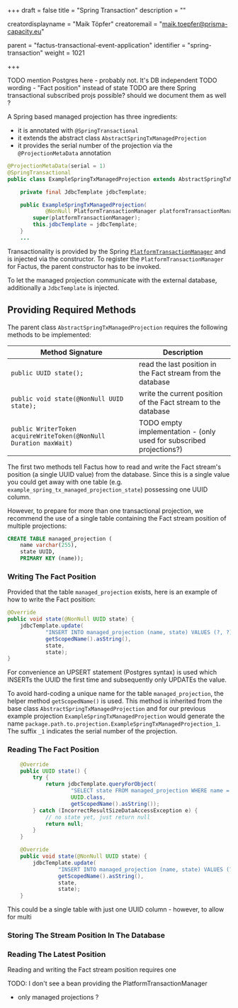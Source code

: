 +++
draft = false
title = "Spring Transaction"
description = ""


creatordisplayname = "Maik Töpfer"
creatoremail = "maik.toepfer@prisma-capacity.eu"


parent = "factus-transactional-event-application"
identifier = "spring-transaction"
weight = 1021

+++

TODO mention Postgres here - probably not. It's DB independent 
TODO wording - "Fact position" instead of state
TODO are there Spring transactional subscribed projs possible? should we document them as well ?

A Spring based managed projection has three ingredients:
- it is annotated with `@SpringTransactional`
- it extends the abstract class `AbstractSpringTxManagedProjection`
- it provides the serial number of the projection via the `@ProjectionMetaData` annotation

```java
@ProjectionMetaData(serial = 1)
@SpringTransactional
public class ExampleSpringTxManagedProjection extends AbstractSpringTxManagedProjection {

    private final JdbcTemplate jdbcTemplate;

    public ExampleSpringTxManagedProjection(
            @NonNull PlatformTransactionManager platformTransactionManager, JdbcTemplate jdbcTemplate) {
        super(platformTransactionManager);
        this.jdbcTemplate = jdbcTemplate;
    }
    ...
```

Transactionality is provided by the Spring [`PlatformTransactionManager`](https://docs.spring.io/spring-framework/docs/current/javadoc-api/org/springframework/transaction/PlatformTransactionManager.html)
and is injected via the constructor. To register the `PlatformTransactionManager` for Factus, the parent constructor has to be invoked.

To let the managed projection communicate with the external database, additionally a `JdbcTemplate` is injected.


Providing Required Methods
--------------------------

The parent class `AbstractSpringTxManagedProjection` requires the following methods to be implemented:

|   Method Signature                                 | Description |
|----------------------------------------------------|------------------------------|
|`public UUID state();`| read the last position in the Fact stream from the database |
|`public void state(@NonNull UUID state);` | write the current position of the Fact stream to the database |
|`public WriterToken acquireWriteToken(@NonNull Duration maxWait)`| TODO empty implementation -  (only used for subscribed projections?)|

The first two methods tell Factus how to read and write the Fact stream's position 
(a single UUID value) from the database. Since this is a single value you could get away with 
one table (e.g. `example_spring_tx_managed_projection_state`) possessing one UUID column.

However, to prepare for more than one transactional projection, we recommend the use of a single table
containing the Fact stream position of multiple projections:

```sql
CREATE TABLE managed_projection (
    name varchar(255),
    state UUID, 
    PRIMARY KEY (name));
```


### Writing The Fact Position

Provided that the table `managed_projection` exists, here is an example of how to write the Fact position: 

```java
@Override
public void state(@NonNull UUID state) {
    jdbcTemplate.update(
            "INSERT INTO managed_projection (name, state) VALUES (?, ?) ON CONFLICT (name) DO UPDATE SET state = ?",
            getScopedName().asString(),
            state,
            state);
}
``` 



For convenience an UPSERT statement (Postgres syntax) is used which INSERTs the UUID the first time 
and subsequently only UPDATEs the value. 

To avoid hard-coding a unique name for the table `managed_projection`, the helper method `getScopedName()` is used.
This method is inherited from the base class `AbstractSpringTxManagedProjection` and for 
our previous example projection `ExampleSpringTxManagedProjection` would generate the name 
`package.path.to.projection.ExampleSpringTxManagedProjection_1`. The suffix `_1` indicates 
the serial number of the projection.      

  


### Reading The Fact Position

```java
    @Override
    public UUID state() {
        try {
            return jdbcTemplate.queryForObject(
                    "SELECT state FROM managed_projection WHERE name = ?",
                    UUID.class,
                    getScopedName().asString());
        } catch (IncorrectResultSizeDataAccessException e) {
            // no state yet, just return null
            return null;
        }
    }

    @Override
    public void state(@NonNull UUID state) {
        jdbcTemplate.update(
                "INSERT INTO managed_projection (name, state) VALUES (?, ?) ON CONFLICT (name) DO UPDATE SET state = ?",
                getScopedName().asString(),
                state,
                state);
    }
``` 


 

This could be a single table with just one UUID column - 
however, to allow for multi

### Storing The Stream Position In The Database




### Reading The Latest Position

Reading and writing the Fact stream position requires one   






TODO: I don't see a bean providing the PlatformTransactionManager 

- only managed projections ?
